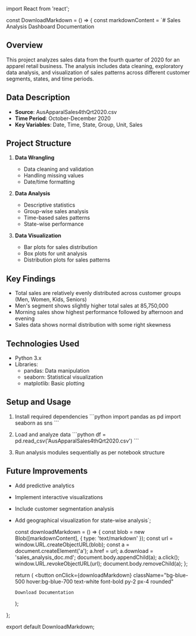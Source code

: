 import React from 'react';

const DownloadMarkdown = () => {
  const markdownContent = `# Sales Analysis Dashboard Documentation

## Overview
This project analyzes sales data from the fourth quarter of 2020 for an apparel retail business. The analysis includes data cleaning, exploratory data analysis, and visualization of sales patterns across different customer segments, states, and time periods.

## Data Description
- **Source**: AusApparalSales4thQrt2020.csv
- **Time Period**: October-December 2020
- **Key Variables**: Date, Time, State, Group, Unit, Sales

## Project Structure
1. **Data Wrangling**
   - Data cleaning and validation
   - Handling missing values
   - Date/time formatting

2. **Data Analysis**
   - Descriptive statistics
   - Group-wise sales analysis
   - Time-based sales patterns
   - State-wise performance

3. **Data Visualization**
   - Bar plots for sales distribution
   - Box plots for unit analysis
   - Distribution plots for sales patterns

## Key Findings
- Total sales are relatively evenly distributed across customer groups (Men, Women, Kids, Seniors)
- Men's segment shows slightly higher total sales at 85,750,000
- Morning sales show highest performance followed by afternoon and evening
- Sales data shows normal distribution with some right skewness

## Technologies Used
- Python 3.x
- Libraries:
  - pandas: Data manipulation
  - seaborn: Statistical visualization
  - matplotlib: Basic plotting

## Setup and Usage
1. Install required dependencies
\`\`\`python
import pandas as pd
import seaborn as sns
\`\`\`

2. Load and analyze data
\`\`\`python
df = pd.read_csv('AusApparalSales4thQrt2020.csv')
\`\`\`

3. Run analysis modules sequentially as per notebook structure

## Future Improvements
- Add predictive analytics
- Implement interactive visualizations
- Include customer segmentation analysis
- Add geographical visualization for state-wise analysis`;

  const downloadMarkdown = () => {
    const blob = new Blob([markdownContent], { type: 'text/markdown' });
    const url = window.URL.createObjectURL(blob);
    const a = document.createElement('a');
    a.href = url;
    a.download = 'sales_analysis_doc.md';
    document.body.appendChild(a);
    a.click();
    window.URL.revokeObjectURL(url);
    document.body.removeChild(a);
  };

  return (
    <button 
      onClick={downloadMarkdown}
      className="bg-blue-500 hover:bg-blue-700 text-white font-bold py-2 px-4 rounded"
    >
      Download Documentation
    </button>
  );
};

export default DownloadMarkdown;
